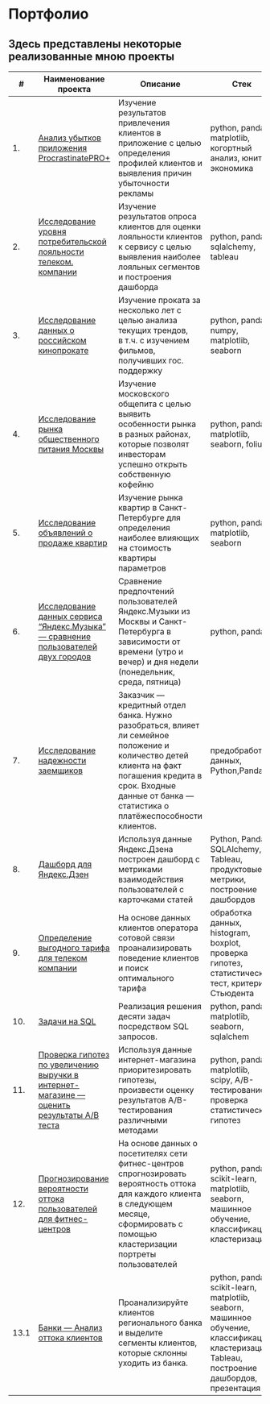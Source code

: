 
# Портфолио
## Здесь представлены некоторые реализованные мною проекты

| #    | Наименование проекта                | Описание                                                     | Стек                                                         |
| ---- | ------------------------------------------------------------ | ------------------------------------------------------------ | ------------------------------------------------------------ |
| 1.   | [Анализ убытков приложения ProcrastinatePRO+](https://github.com/Dmitriykuprienko/Portfolio/blob/main/Анализ%20убытков%20приложения%20ProcrastinatePRO+/redme.md) | Изучение результатов привлечения клиентов в приложение с целью определения профилей клиентов и выявления причин убыточности рекламы<br/> | python, pandas, matplotlib, когортный анализ, юнит-экономика |
| 2.   | [Исследование уровня потребительской лояльности телеком. компании](https://github.com/Dmitriykuprienko/Portfolio/blob/main/Исследование%20уровня%20потребительской%20лояльности%20телеком.%20компании/readme.md) | Изучение результатов опроса клиентов для оценки лояльности клиентов к сервису с целью выявления наиболее лояльных сегментов и построения дашборда<br/> | python, pandas, sqlalchemy, tableau |
| 3.   | [Исследование данных о российском кинопрокате](https://github.com/Dmitriykuprienko/Portfolio/tree/main/Исследование%20данных%20о%20российском%20кинопрокате) | Изучение проката за несколько лет с целью  анализа текущих трендов,  <br/> в т.ч. с изучением фильмов, получивших гос. поддержку <br/> | python, pandas, numpy, matplotlib, seaborn |
| 4.   | [Исследование рынка общественного питания Москвы](https://github.com/Dmitriykuprienko/Portfolio/tree/main/Исследование%20рынка%20общественного%20питания%20Москвы) | Изучение московского общепита с целью выявить особенности рынка в разных районах, <br/> которые позволят инвесторам успешно открыть собственную кофейню <br/> | python, pandas, matplotlib, seaborn, folium |
| 5.   | [Исследование объявлений о продаже квартир](https://github.com/Dmitriykuprienko/Portfolio/tree/main/Исследование%20объявлений%20о%20продаже%20квартир) | Изучение рынка квартир в Санкт-Петербурге для определения <br/> наиболее влияющих на стоимость квартиры параметров <br/> | python, pandas, matplotlib, seaborn |
| 6.   | [Исследование данных сервиса “Яндекс.Музыка” — сравнение пользователей двух городов](https://github.com/Dmitriykuprienko/Portfolio/tree/main/Исследование%20данных%20сервиса%20“Яндекс.Музыка”%20—%20сравнение%20пользователей%20двух%20городов) | Сравнение предпочтений пользователей Яндекс.Музыки из Москвы и Санкт-Петербурга в зависимости от времени (утро и вечер) и дня недели (понедельник, среда, пятница) | python, pandas |
| 7.   | [Исследование надежности заемщиков](https://github.com/Dmitriykuprienko/Portfolio/tree/main/Исследование%20надежности%20заемщиков) | Заказчик — кредитный отдел банка. Нужно разобраться, влияет ли семейное положение и количество детей клиента на факт погашения кредита в срок. Входные данные от банка — статистика о платёжеспособности клиентов. | предобработка данных, Python,Pandas |
| 8.   | [Дашборд для Яндекс.Дзен](https://github.com/Dmitriykuprienko/Portfolio/tree/main/Дашборд%20для%20Яндекс.Дзен) | Используя данные Яндекс.Дзена построен дашборд с метриками взаимодействия пользователей с карточками статей | Python, Pandas, SQLAlchemy, Tableau, продуктовые метрики, построение дашбордов |
| 9.   | [Определение выгодного тарифа для телеком компании](https://github.com/Dmitriykuprienko/Portfolio/tree/main/Определение%20выгодного%20тарифа%20для%20телеком%20компании) | На основе данных клиентов оператора сотовой связи проанализировать поведение клиентов и поиск оптимального тарифа | обработка данных, histogram, boxplot, проверка гипотез, статистический тест, критерий Стьюдента |
| 10.   | [Задачи на SQL](https://github.com/Dmitriykuprienko/Portfolio/tree/main/Задачи%20на%20SQL) | Реализация решения десяти задач посредством SQL запросов. | python, pandas, matplotlib, seaborn, sqlalchem |
| 11.   | [Проверка гипотез по увеличению выручки в интернет-магазине — оценить результаты A/B теста](https://github.com/Dmitriykuprienko/Portfolio/tree/main/Проверка%20гипотез%20по%20увеличению%20выручки%20в%20интернет-магазине%20—%20оценить%20результаты%20AB%20теста) | Используя данные интернет-магазина приоритезировать гипотезы, произвести оценку результатов A/B-тестирования различными методами | python, pandas, matplotlib, scipy, A/B- тестирование, проверка статистических гипотез |
| 12.   | [Прогнозирование вероятности оттока пользователей для фитнес-центров](https://github.com/Dmitriykuprienko/Portfolio/tree/main/Прогнозирование%20вероятности%20оттока%20пользователей%20для%20фитнес-центров) | На основе данных о посетителях сети фитнес-центров спрогнозировать вероятность оттока для каждого клиента в следующем месяце, сформировать с помощью кластеризации портреты пользователей | python, pandas, scikit-learn, matplotlib, seaborn, машинное обучение, классификация, кластеризация |
| 13.1   | [Банки — Анализ оттока клиентов](https://github.com/Dmitriykuprienko/Portfolio/tree/main/Выпускной%20проект.%20Анализ%20оттока%20клиентов) | Проанализируйте клиентов регионального банка и выделите сегменты клиентов, которые склонны уходить из банка. | python, pandas, scikit-learn, matplotlib, seaborn, машинное обучение, классификация, кластеризация, Tableau, построение дашбордов, презентация |

